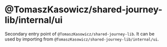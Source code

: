 # @TomaszKasowicz/shared-journey-lib/internal/ui

Secondary entry point of `@TomaszKasowicz/shared-journey-lib`. It can be used by importing from `@TomaszKasowicz/shared-journey-lib/internal/ui`.
